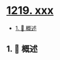 # [1219. xxx](https://github.com/Tdahuyou/TNotes.leetcode/tree/main/notes/1219.%20xxx)

<!-- region:toc -->

- [1. 📝 概述](#1--概述)

<!-- endregion:toc -->

## 1. 📝 概述
